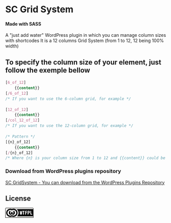 # SC Grid System 
#### Made with SASS 

A "just add water" WordPress plugin in which you can manage column sizes with shortcodes
It is a 12 columns Grid System (from 1 to 12, 12 being 100% width)


## To specify the column size of your element, just follow the exemple bellow

```css
[6_of_12]
	{{content}}
[/6_of_12]
/* If you want to use the 6-column grid, for example */

[12_of_12]
	{{content}}
[/col_12_of_12]
/* If you want to use the 12-column grid, for example */

/* Pattern */
[{n}_of_12]
	{{content}}
[/{n}_of_12]
/* Where {n} is your column size from 1 to 12 and {{content}} could be whatever you want to show inside the column element */
```

### Download from WordPress plugins repository
[SC GridSystem - You can download from the WordPress Plugins Repository](https://wordpress.org/plugins/sc-gridsystem/)


## License
[![WTFPL](wtfpl-badge.png "WTFPL")](https://github.com/zergiocosta/SC-GridSystem/blob/master/LICENSE)

